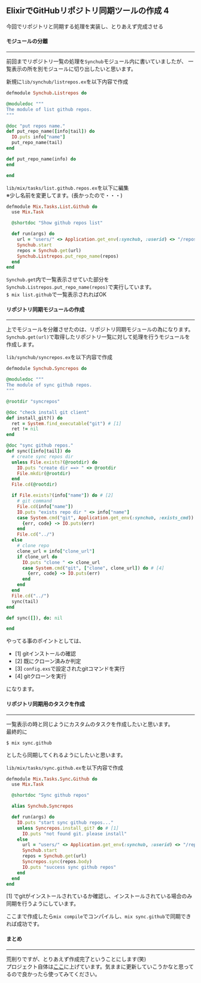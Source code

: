 ## ElixirでGitHubリポジトリ同期ツールの作成 4

今回でリポジトリと同期する処理を実装し、とりあえず完成させる<br />


#### モジュールの分離
***

前回までリポジトリ一覧の処理を`Synchub`モジュール内に書いていましたが、
一覧表示の所を別モジュールに切り出したいと思います。

新規に`lib/synchub/listrepos.ex`を以下内容で作成

```ruby
defmodule Synchub.Listrepos do

@moduledoc """
The module of list github repos.
"""

@doc "put repos name."
def put_repo_name([info|tail]) do
  IO.puts info["name"]
  put_repo_name(tail)
end

def put_repo_name(info) do
end

end
```

`lib/mix/tasks/list.github.repos.ex`を以下に編集<br />
※少し名前を変更してます。(長かったので・・・)

```ruby
defmodule Mix.Tasks.List.Github do
  use Mix.Task

  @shortdoc "Show github repos list"

  def run(args) do
    url = "users/" <> Application.get_env(:synchub, :userid) <> "/repos"
    Synchub.start
    repos = Synchub.get(url)
    Synchub.Listrepos.put_repo_name(repos)
  end
end
```

`Synchub.get`内で一覧表示させていた部分を`Synchub.Listrepos.put_repo_name(repos)`で実行しています。<br />
`$ mix list.github`で一覧表示されればOK

#### リポジトリ同期モジュールの作成
***

上でモジュールを分離させたのは、リポジトリ同期モジュールの為になります。<br />
`Synchub.get(url)`で取得したリポジトリ一覧に対して処理を行うモジュールを作成します。

`lib/synchub/syncrepos.ex`を以下内容で作成

```ruby
defmodule Synchub.Syncrepos do

@moduledoc """
The module of sync github repos.
"""

@rootdir "syncrepos"

@doc "check install git client"
def install_git?() do
  ret = System.find_executable("git") # [1]
  ret != nil
end

@doc "sync github repos."
def sync([info|tail]) do
  # create sync repos dir
  unless File.exists?(@rootdir) do
    IO.puts "create dir ==> " <> @rootdir
    File.mkdir(@rootdir)
  end
  File.cd(@rootdir)

  if File.exists?(info["name"]) do # [2]
    # git command
    File.cd(info["name"])
    IO.puts "exists repo dir " <> info["name"]
    case System.cmd("git", Application.get_env(:synchub, :exists_cmd)) do # [3]
      {err, code} -> IO.puts(err)
    end
    File.cd("../")
  else
    # clone repo
    clone_url = info["clone_url"]
    if clone_url do
      IO.puts "clone " <> clone_url
      case System.cmd("git", ["clone", clone_url]) do # [4]
        {err, code} -> IO.puts(err)
      end
    end
  end
  File.cd("../")
  sync(tail)
end

def sync([]), do: nil

end
```

やってる事のポイントとしては、

* [1] gitインストールの確認
* [2] 既にクローン済みか判定
* [3] `config.exs`で設定されたgitコマンドを実行
* [4] gitクローンを実行

になります。

#### リポジトリ同期用のタスクを作成
***

一覧表示の時と同じようにカスタムのタスクを作成したいと思います。<br />
最終的に
```
$ mix sync.github
```
としたら同期してくれるようにしたいと思います。

`lib/mix/tasks/sync.github.ex`を以下内容で作成

```ruby
defmodule Mix.Tasks.Sync.Github do
  use Mix.Task

  @shortdoc "Sync github repos"

  alias Synchub.Syncrepos

  def run(args) do
    IO.puts "start sync github repos..."
    unless Syncrepos.install_git? do # [1]
      IO.puts "not found git. please install"
    else
      url = "users/" <> Application.get_env(:synchub, :userid) <> "/repos"
      Synchub.start
      repos = Synchub.get(url)
      Syncrepos.sync(repos.body)
      IO.puts "success sync github repos"
    end
  end
end
```

[1] でgitがインストールされているか確認し、インストールされている場合のみ<br />
同期を行うようにしています。

ここまで作成したら`mix compile`でコンパイルし、`mix sync.github`で同期できれば成功です。

#### まとめ
***

荒削りですが、とりあえず作成完了ということにします(笑)<br />
プロジェクト自体は[ここ](https://github.com/Slowhand0309/Synchub)に上げています。気ままに更新していこうかなと思ってるので良かったら使ってみてください。
